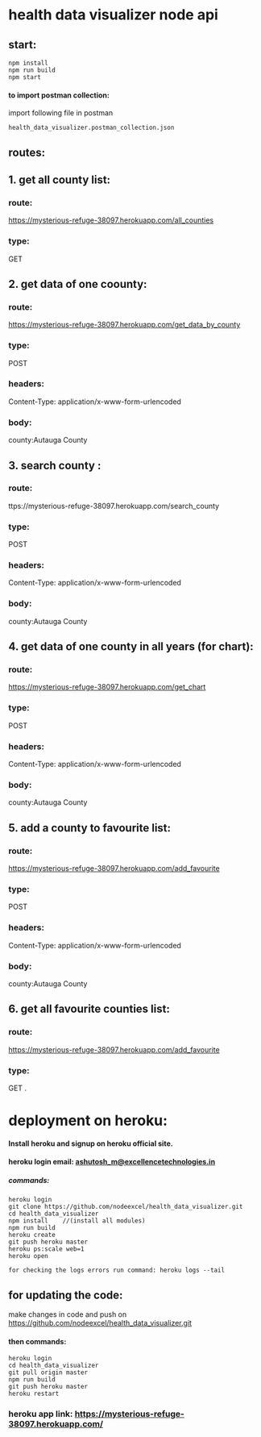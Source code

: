# health data visualizer node api

## start: 

```
npm install 
npm run build
npm start
```

#### to import postman collection: 
import following file in postman

```health_data_visualizer.postman_collection.json```

## routes:

## 1. get all county list:

### route: 
https://mysterious-refuge-38097.herokuapp.com/all_counties

### type:
GET


## 2. get data of one coounty:

### route: 
https://mysterious-refuge-38097.herokuapp.com/get_data_by_county

### type:
POST

### headers: 
Content-Type: application/x-www-form-urlencoded

### body: 
county:Autauga County


## 3. search county :

### route: 
ttps://mysterious-refuge-38097.herokuapp.com/search_county

### type:
POST

### headers: 
Content-Type: application/x-www-form-urlencoded

### body: 
county:Autauga County


## 4. get data of one county in all years (for chart):

### route:
https://mysterious-refuge-38097.herokuapp.com/get_chart

### type:
POST

### headers: 
Content-Type: application/x-www-form-urlencoded

### body: 
county:Autauga County


## 5. add a county to favourite list:

### route:
https://mysterious-refuge-38097.herokuapp.com/add_favourite

### type:
POST

### headers: 
Content-Type: application/x-www-form-urlencoded

### body: 
county:Autauga County


## 6. get all favourite counties list:

### route:
https://mysterious-refuge-38097.herokuapp.com/add_favourite

### type:
GET .


# deployment on heroku:


#### Install heroku and signup on heroku official site.
#### heroku login email: ashutosh_m@excellencetechnologies.in

##### commands: 

```
heroku login
git clone https://github.com/nodeexcel/health_data_visualizer.git 
cd health_data_visualizer
npm install    //(install all modules)
npm run build
heroku create
git push heroku master
heroku ps:scale web=1
heroku open

for checking the logs errors run command: heroku logs --tail
```

## for updating the code:

make changes in code and push on https://github.com/nodeexcel/health_data_visualizer.git 

#### then commands:
```
heroku login
cd health_data_visualizer
git pull origin master
npm run build
git push heroku master
heroku restart

```

### heroku app link: https://mysterious-refuge-38097.herokuapp.com/
